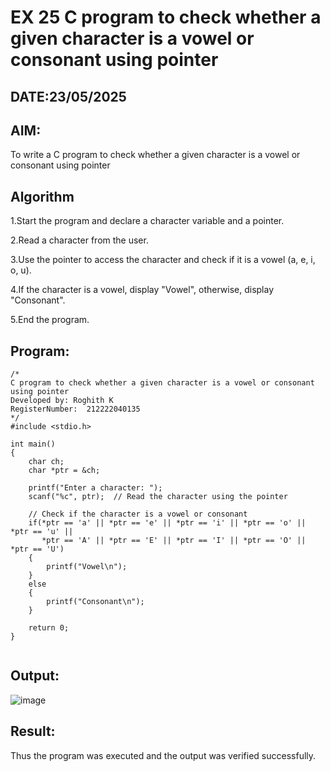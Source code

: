 # EX 25 C program to check whether a given character is a vowel or consonant using pointer
## DATE:23/05/2025
## AIM:
To write a C program to check whether a given character is a vowel or consonant using pointer

## Algorithm
1.Start the program and declare a character variable and a pointer.

2.Read a character from the user.

3.Use the pointer to access the character and check if it is a vowel (a, e, i, o, u).

4.If the character is a vowel, display "Vowel", otherwise, display "Consonant".

5.End the program. 

## Program:
```
/*
C program to check whether a given character is a vowel or consonant using pointer
Developed by: Roghith K
RegisterNumber:  212222040135
*/
#include <stdio.h>

int main()
{
    char ch;
    char *ptr = &ch;

    printf("Enter a character: ");
    scanf("%c", ptr);  // Read the character using the pointer

    // Check if the character is a vowel or consonant
    if(*ptr == 'a' || *ptr == 'e' || *ptr == 'i' || *ptr == 'o' || *ptr == 'u' || 
       *ptr == 'A' || *ptr == 'E' || *ptr == 'I' || *ptr == 'O' || *ptr == 'U')
    {
        printf("Vowel\n");
    }
    else
    {
        printf("Consonant\n");
    }

    return 0;
}


```

## Output:

![image](https://github.com/user-attachments/assets/39a04d48-270f-45c5-a79f-ad6652743ace)


## Result:
Thus the program was executed and the output was verified successfully.
